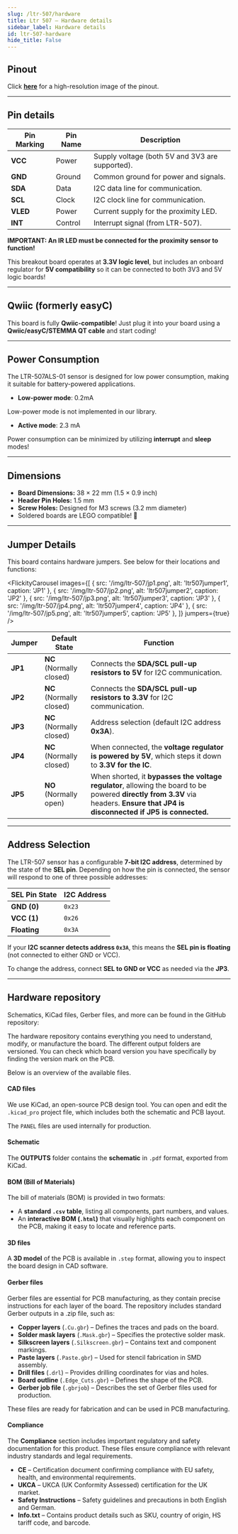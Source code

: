 ```yaml
---  
slug: /ltr-507/hardware  
title: Ltr 507 – Hardware details
sidebar_label: Hardware details
id: ltr-507-hardware  
hide_title: False  
---
```


## Pinout

<CenteredImage src="/img/ltr-507/pinout.jpg" alt="APDS-9960 pinout diagram" caption="LTR-507 pinout diagram"/>

Click [**here**](/img/ltr-507/pinout.jpg) for a high-resolution image of the pinout.

---

## Pin details

| Pin Marking | Pin Name | Description                                     |
| ----------- | -------- | ----------------------------------------------- |
| **VCC**     | Power    | Supply voltage (both 5V and 3V3 are supported). |
| **GND**     | Ground   | Common ground for power and signals.            |
| **SDA**     | Data     | I2C data line for communication.                |
| **SCL**     | Clock    | I2C clock line for communication.               |
| **VLED**    | Power    | Current supply for the proximity LED.           |
| **INT**     | Control  | Interrupt signal (from LTR-507).                |

<WarningBox>**IMPORTANT: An IR LED must be connected for the proximity sensor to function!**</WarningBox>

<InfoBox>This breakout board operates at **3.3V logic level**, but includes an onboard regulator for **5V compatibility** so it can be connected to both 3V3 and 5V logic boards!</InfoBox>

---

## Qwiic (formerly easyC)

<CenteredImage src="/img/easyc_transparent.png" alt="EasyC/qwiic cable" width="550px" />
 
<InfoBox>This board is fully **Qwiic-compatible**! Just plug it into your board using a **Qwiic/easyC/STEMMA QT cable** and start coding!</InfoBox>

<QuickLink 
  title="Qwiic (formerly easyC) details and specifications" 
  description="Learn about hardware specifications, compatibility, and usage of the Qwiic connector." 
  url="/qwiic" 
/>

---

## Power Consumption

The LTR-507ALS-01 sensor is designed for low power consumption, making it suitable for battery-powered applications.

- **Low-power mode**: 0.2mA

<InfoBox>Low-power mode is not implemented in our library.</InfoBox>

- **Active mode**: 2.3 mA

<InfoBox>Power consumption can be minimized by utilizing **interrupt** and **sleep** modes!</InfoBox>

---

## Dimensions

- **Board Dimensions:** 38 × 22 mm (1.5 × 0.9 inch)  
- **Header Pin Holes:** 1.5 mm  
- **Screw Holes:** Designed for M3 screws (3.2 mm diameter)  
- Soldered boards are LEGO compatible! 🧱

---

## Jumper Details

This board contains hardware jumpers. See below for their locations and functions:

<FlickityCarousel
  images={[
    { src: '/img/ltr-507/jp1.png', alt: 'ltr507jumper1', caption: 'JP1' },
    { src: '/img/ltr-507/jp2.png', alt: 'ltr507jumper2', caption: 'JP2' },
    { src: '/img/ltr-507/jp3.png', alt: 'ltr507jumper3', caption: 'JP3' },
    { src: '/img/ltr-507/jp4.png', alt: 'ltr507jumper4', caption: 'JP4' },
    { src: '/img/ltr-507/jp5.png', alt: 'ltr507jumper5', caption: 'JP5' },
  ]}
  jumpers={true}
/>

| Jumper  | Default State            | Function                                                                                                                                                                       |
| ------- | ------------------------ | ------------------------------------------------------------------------------------------------------------------------------------------------------------------------------ |
| **JP1** | **NC** (Normally closed) | Connects the **SDA/SCL pull-up resistors to 5V** for I2C communication.                                                                                                        |
| **JP2** | **NC** (Normally closed) | Connects the **SDA/SCL pull-up resistors to 3.3V** for I2C communication.                                                                                                      |
| **JP3** | **NC** (Normally closed) | Address selection (default I2C address **0x3A**).                                                                                                                             |
| **JP4** | **NC** (Normally closed) | When connected, the **voltage regulator is powered by 5V**, which steps it down to **3.3V for the IC**.                                                                         |
| **JP5** | **NO** (Normally open)   | When shorted, it **bypasses the voltage regulator**, allowing the board to be powered **directly from 3.3V** via headers. **Ensure that JP4 is disconnected if JP5 is connected.** |

---

## Address Selection

The LTR-507 sensor has a configurable **7-bit I2C address**, determined by the state of the **SEL pin**. Depending on how the pin is connected, the sensor will respond to one of three possible addresses:

| **SEL Pin State** | **I2C Address** |
| ----------------- | --------------- |
| **GND (0)**       | `0x23`          |
| **VCC (1)**       | `0x26`          |
| **Floating**      | `0x3A`          |

If your **I2C scanner detects address `0x3A`**, this means the **SEL pin is floating** (not connected to either GND or VCC).

<InfoBox>To change the address, connect **SEL to GND or VCC** as needed via the **JP3**.</InfoBox>

---

## Hardware repository

Schematics, KiCad files, Gerber files, and more can be found in the GitHub repository:

<QuickLink 
  title="Digital light & proximity sensor LTR-507 breakout Hardware Design" 
  description="GitHub hardware repository for this product"
  url="https://github.com/SolderedElectronics/Digital-light---proximity-sensor-LTR-507ALS-breakout-hardware-design" 
/> 

The hardware repository contains everything you need to understand, modify, or manufacture the board. The different output folders are versioned. You can check which board version you have specifically by finding the version mark on the PCB.

Below is an overview of the available files.

#### CAD files

We use KiCad, an open-source PCB design tool. You can open and edit the `.kicad_pro` project file, which includes both the schematic and PCB layout.

The `PANEL` files are used internally for production.

#### Schematic

The **OUTPUTS** folder contains the **schematic** in `.pdf` format, exported from KiCad.

#### BOM (Bill of Materials)

The bill of materials (BOM) is provided in two formats:

- A **standard `.csv` table**, listing all components, part numbers, and values.
- An **interactive BOM (`.html`)** that visually highlights each component on the PCB, making it easy to locate and reference parts.

#### 3D files

A **3D model** of the PCB is available in `.step` format, allowing you to inspect the board design in CAD software.

#### Gerber files

Gerber files are essential for PCB manufacturing, as they contain precise instructions for each layer of the board. The repository includes standard Gerber outputs in a .zip file, such as:

- **Copper layers** (`.Cu.gbr`) – Defines the traces and pads on the board.
- **Solder mask layers** (`.Mask.gbr`) – Specifies the protective solder mask.
- **Silkscreen layers** (`.Silkscreen.gbr`) – Contains text and component markings.
- **Paste layers** (`.Paste.gbr`) – Used for stencil fabrication in SMD assembly.
- **Drill files** (`.drl`) – Provides drilling coordinates for vias and holes.
- **Board outline** (`.Edge_Cuts.gbr`) – Defines the shape of the PCB.
- **Gerber job file** (`.gbrjob`) – Describes the set of Gerber files used for production.

These files are ready for fabrication and can be used in PCB manufacturing.

#### Compliance

The **Compliance** section includes important regulatory and safety documentation for this product. These files ensure compliance with relevant industry standards and legal requirements.

- **CE** – Certification document confirming compliance with EU safety, health, and environmental requirements.
- **UKCA** – UKCA (UK Conformity Assessed) certification for the UK market.
- **Safety Instructions** – Safety guidelines and precautions in both English and German.
- **Info.txt** – Contains product details such as SKU, country of origin, HS tariff code, and barcode.